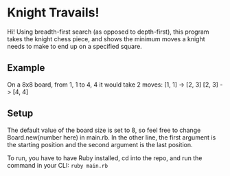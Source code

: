 # Knight Travails!

Hi! Using breadth-first search (as opposed to depth-first), this program takes the knight chess piece, and shows the minimum moves a knight needs to make to end up on a specified square. 

## Example 

On a 8x8 board, from 1, 1 to 4, 4 it would take 2 moves: 
[1, 1] -> [2, 3]
[2, 3] -> [4, 4]

## Setup
The default value of the board size is set to 8, so feel free to change Board.new(number here) in main.rb. In the other line, the first argument is the starting position and the second argument is the last position.

To run, you have to have Ruby installed, cd into the repo, and run the command in your CLI:
`ruby main.rb`
